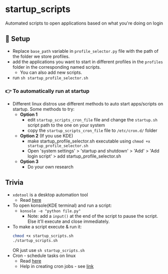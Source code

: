 # startup_scripts
Automated scripts to open applications based on what you're doing on login

## 🔰 Setup

- Replace `base_path` variable in `profile_selector.py` file with the path of the folder we store profiles. 
- add the applications you want to start in different profiles in the `profiles` folder in the corresponding named scripts.
  - You can also add new scripts.
- run `sh startup_profile_selector.sh`
### 👉 To automatically run at startup

- Different linux distros use different methods to auto start apps/scripts on startup. Some methods to try:
  - **Option 1**
    - edit `startup_scripts_cron_file` file and change the `startup.sh` script path to the one on your system
    - copy the `startup_scripts_cron_file` file to `/etc/cron.d/` folder
  - **Option 2** (If you use KDE)
    - make startup_profile_selector.sh executable using `chmod +x startup_profile_selector.sh`
    - Open 'system settings' > 'startup and shutdown' > 'Add' > 'Add login script' > add startup_profile_selector.sh
  - **Option 3**
    - Do your own research

## Trivia
- `xdotool` is a desktop automation tool
  - Read [here](https://hackernoon.com/how-to-automate-your-linux-desktop)
- To open konsole(KDE terminal) and run a script:
  - `konsole -e "python file.py"`
    - Note: add a `input()` at the end of the script to pause the script. Else it'll execute and close immediately.
- To make a script execute & run it:
    ```bash
    chmod +x startup_scripts.sh
    ./startup_scripts.sh 
    ```
    OR just use `sh startup_scripts.sh`
- Cron - schedule tasks on linux
  - Read [here](https://www.hostinger.in/tutorials/cron-job)
  - Help in creating cron jobs - see [link](https://crontab.guru/#)